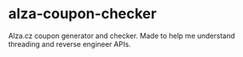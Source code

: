 # alza-coupon-checker
Alza.cz coupon generator and checker. Made to help me understand threading and reverse engineer APIs.
